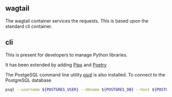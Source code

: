 ## wagtail
The wagtail container services the requests. This is based upon the standard cli
container.  

## cli
This is present for developers to manage Python libraries.

It has been extended by adding [Pipx](https://realpython.com/python-pipx/) and
[Poetry](https://python-poetry.org/)  

The PostgeSQL command line utility [psql](https://www.postgresql.org/docs/current/app-psql.html) is also installed.
To connect to the PostgreSQL database
``` bash
psql --username ${POSTGRES_USER} --dbname ${POSTGRES_DB} --host ${POSTGRES_HOST}
```
